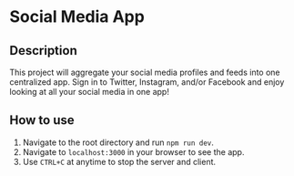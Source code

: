 # Social Media App
## Description
This project will aggregate your social media profiles and feeds into one centralized app. Sign in to Twitter, Instagram, and/or Facebook and enjoy looking at all your social media in one app!

## How to use
1. Navigate to the root directory and run
`npm run dev`.
1. Navigate to `localhost:3000` in your browser to see the app.
1. Use `CTRL+C` at anytime to stop the server and client.